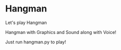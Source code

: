 # Hangman
Let's play Hangman

Hangman with Graphics and Sound along with Voice!

Just run hangman.py to play!
